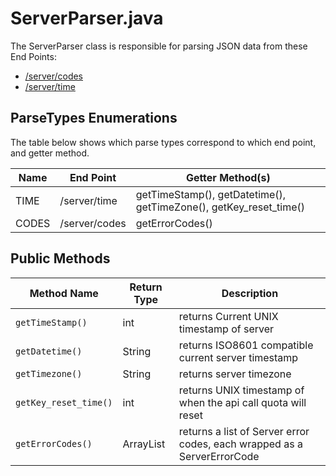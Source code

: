 # ServerParser.java
The ServerParser class is responsible for parsing JSON data from these End Points:
* [/server/codes](https://github.com/uWaterloo/api-documentation/blob/master/v2/server/codes.md)
* [/server/time](https://github.com/uWaterloo/api-documentation/blob/master/v2/server/time.md)

## ParseTypes Enumerations
The table below shows which parse types correspond to which end point, and getter method.

| Name  | End Point | Getter Method(s) |
| ------------- | ------------- |------------- |
| TIME  | /server/time  | getTimeStamp(), getDatetime(), getTimeZone(), getKey_reset_time()|
| CODES  | /server/codes  | getErrorCodes()|

## Public Methods
| Method Name  | Return Type | Description |
| ------------- | ------------- | ------------- |
| `getTimeStamp()`| int | returns Current UNIX timestamp of server|
| `getDatetime()`  | String | returns ISO8601 compatible current server timestamp |
| `getTimezone()` | String | returns server timezone |
| `getKey_reset_time()` | int | returns UNIX timestamp of when the api call quota will reset |
| `getErrorCodes()` | ArrayList<ServerErrorCode> | returns a list of Server error codes, each wrapped as a ServerErrorCode|
